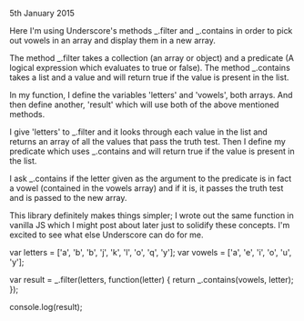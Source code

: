 5th January 2015

Here I'm using Underscore's methods _.filter and _.contains in order to pick out vowels in an array and display them in a new array.

The method _.filter takes a collection (an array or object) and a predicate (A logical expression which evaluates to true or false). The method _.contains takes a list and a value and will return true if the value is present in the list.

In my function, I define the variables 'letters' and 'vowels', both arrays. And then define another, 'result' which will use both of the above mentioned methods.

I give 'letters' to _.filter and it looks through each value in the list and returns an array of all the values that pass the truth test. Then I define my predicate which uses _.contains and will return true if the value is present in the list.

I ask _.contains if the letter given as the argument to the predicate is in fact a vowel (contained in the vowels array) and if it is, it passes the truth test and is passed to the new array.

This library definitely makes things simpler; I wrote out the same function in vanilla JS which I might post about later just to solidify these concepts. I'm excited to see what else Underscore can do for me.


var letters = ['a', 'b', 'b', 'j', 'k', 'l', 'o', 'q', 'y'];
var vowels = ['a', 'e', 'i', 'o', 'u', 'y'];

var result = _.filter(letters, function(letter) {
  return _.contains(vowels, letter);
});

console.log(result);
